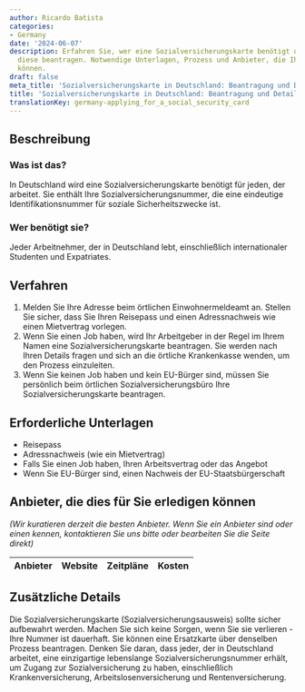 ```yaml
---
author: Ricardo Batista
categories:
- Germany
date: '2024-06-07'
description: Erfahren Sie, wer eine Sozialversicherungskarte benötigt und wie Sie
  diese beantragen. Notwendige Unterlagen, Prozess und Anbieter, die Ihnen helfen
  können.
draft: false
meta_title: 'Sozialversicherungskarte in Deutschland: Beantragung und Details'
title: 'Sozialversicherungskarte in Deutschland: Beantragung und Details'
translationKey: germany-applying_for_a_social_security_card
---
```



## Beschreibung
### Was ist das?
In Deutschland wird eine Sozialversicherungskarte benötigt für jeden, der arbeitet. Sie enthält Ihre Sozialversicherungsnummer, die eine eindeutige Identifikationsnummer für soziale Sicherheitszwecke ist.

### Wer benötigt sie?
Jeder Arbeitnehmer, der in Deutschland lebt, einschließlich internationaler Studenten und Expatriates.

## Verfahren
1. Melden Sie Ihre Adresse beim örtlichen Einwohnermeldeamt an. Stellen Sie sicher, dass Sie Ihren Reisepass und einen Adressnachweis wie einen Mietvertrag vorlegen.
2. Wenn Sie einen Job haben, wird Ihr Arbeitgeber in der Regel im Ihrem Namen eine Sozialversicherungskarte beantragen. Sie werden nach Ihren Details fragen und sich an die örtliche Krankenkasse wenden, um den Prozess einzuleiten.
3. Wenn Sie keinen Job haben und kein EU-Bürger sind, müssen Sie persönlich beim örtlichen Sozialversicherungsbüro Ihre Sozialversicherungskarte beantragen.

## Erforderliche Unterlagen
- Reisepass
- Adressnachweis (wie ein Mietvertrag)
- Falls Sie einen Job haben, Ihren Arbeitsvertrag oder das Angebot
- Wenn Sie EU-Bürger sind, einen Nachweis der EU-Staatsbürgerschaft

## Anbieter, die dies für Sie erledigen können

_(Wir kuratieren derzeit die besten Anbieter. Wenn Sie ein Anbieter sind oder einen kennen, kontaktieren Sie uns bitte oder bearbeiten Sie die Seite direkt)_

| Anbieter | Website | Zeitpläne | Kosten |
| --------------- | --------------- | :-------------: | :-------------: |

## Zusätzliche Details
Die Sozialversicherungskarte (Sozialversicherungsausweis) sollte sicher aufbewahrt werden. Machen Sie sich keine Sorgen, wenn Sie sie verlieren - Ihre Nummer ist dauerhaft. Sie können eine Ersatzkarte über denselben Prozess beantragen. Denken Sie daran, dass jeder, der in Deutschland arbeitet, eine einzigartige lebenslange Sozialversicherungsnummer erhält, um Zugang zur Sozialversicherung zu haben, einschließlich Krankenversicherung, Arbeitslosenversicherung und Rentenversicherung.